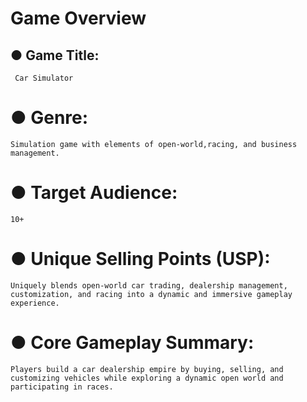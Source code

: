 # Game Overview
 ## ● Game Title:
     Car Simulator 
 # ● Genre: 
    Simulation game with elements of open-world,racing, and business management. 
 # ● Target Audience:
    10+  
 # ● Unique Selling Points (USP):
    Uniquely blends open-world car trading, dealership management, customization, and racing into a dynamic and immersive gameplay experience.
 # ● Core Gameplay Summary: 
    Players build a car dealership empire by buying, selling, and customizing vehicles while exploring a dynamic open world and participating in races.